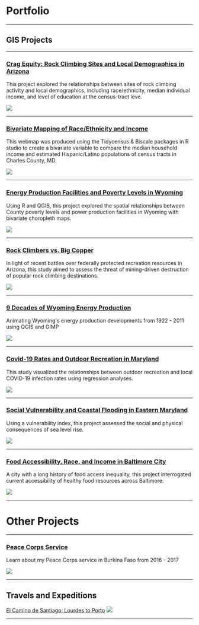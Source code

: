 
# Portfolio
---


## GIS Projects

---

### [Crag Equity: Rock Climbing Sites and Local Demographics in Arizona](486_final/index.md)

This project explored the relationships between sites of rock climbing activity and local demographics, including race/ethnicity, median individual income, and level of education at the census-tract leve.

[<img src="486_final/Images/climbing_diversity_2019_map.png">](486_final/index.md)

---

### [Bivariate Mapping of Race/Ethnicity and Income](https://brianhcruz.github.io/lab8/lab_8_map/index.html#10/38.5148/-76.9565)

This webmap was produced using the Tidycensus & Biscale packages in R studio to create a bivariate variable to compare the median household income and estimated Hispanic/Latino populations of census tracts in Charles County, MD. 

[<img src="lab8/bi_map.png">](https://brianhcruz.github.io/lab8/lab_8_map/index.html#10/38.5148/-76.9565)

---

### [Energy Production Facilities and Poverty Levels in Wyoming](lab6/index.md)

Using R and QGIS, this project explored the spatial relationships between County poverty levels and power production facilities in Wyoming with bivariate choropleth maps.

[<img src="lab6/maps/wy_wind_poverty.png">](lab6/index.md)

---


### [Rock Climbers vs. Big Copper](project1_486/index.md)

In light of recent battles over federally protected recreation resources in Arizona, this study aimed to assess the threat of mining-driven destruction of popular rock climbing destinations.

[<img src="project1_486/az_route_threats.png">](project1_486/index.md)

---

### [9 Decades of Wyoming Energy Production](wyoming_energy/index.md)

Animating Wyoming's energy production developments from 1922 - 2011 using QGIS and GIMP

[<img src="wyoming_energy/wyoming_energy1.gif"/>](wyoming_energy/index.md)

---

### [Covid-19 Rates and Outdoor Recreation in Maryland](covid_mapping/index.md)

This study visualized the relationships between outdoor recreation and local COVID-19 infection rates using regression analyses.

[<img src="covid_mapping/mapping covid.png"/>](covid_mapping/index.md)

---

### [Social Vulnerability and Coastal Flooding in Eastern Maryland](coastal_flooding/index.md)

Using a vulnerability index, this project assessed the social and physical consequences of sea level rise.

[<img src="coastal_flooding/Horlick-Cruz_Lab2_five_foot_map.jpg"/>](coastal_flooding/index.md)

---

### [Food Accessibility, Race, and Income in Baltimore City](food_maps/index.md)

A city with a long history of food access inequality, this project interrogated current accessibility of healthy food resources across Baltimore.

[<img src="food_maps/supermarket.jpg">](food_maps/index.md)

---

# Other Projects
---

### [Peace Corps Service](etude_project/project_page.md)

Learn about my Peace Corps service in Burkina Faso from 2016 - 2017

[<img src="images/SAM_1595.jpg"/>](etude_project/project_page.md) 

---

## Travels and Expeditions

[El Camino de Santiago: Lourdes to Porto](camino/index.md)
[<img src="images/20171112_115828.jpg">](camino/index.md)

---

